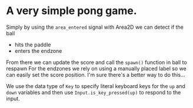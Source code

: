 # A very simple pong game.

Simply by using the `area_entered` signal with Area2D we can detect if the ball
- hits the paddle
- enters the endzone

From there we can update the score and call the `spawn()` function in ball to respawn
For the endzones we rely on using a manually placed label so we can easily set the score position. I'm sure there's a better way to do this...

We use the data type of `Key` to specify literal keyboard keys for the `up` and `down` variables and then use `Input.is_key_pressed(up)` to respond to the input. 
